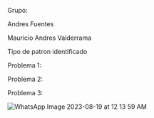 Grupo:


Andres Fuentes


Mauricio Andres Valderrama

Tipo de patron identificado

Problema 1:

Problema 2:

Problema 3:


![WhatsApp Image 2023-08-19 at 12 13 59 AM](https://github.com/Mauricio7274/Tipo_Patrones/assets/99046250/a3e8fdec-1580-4d63-904f-dcce5affb915)
